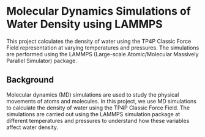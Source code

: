 # Molecular Dynamics Simulations of Water Density using LAMMPS

This project calculates the density of water using the TP4P Classic Force Field representation at varying temperatures and pressures. The simulations are performed using the LAMMPS (Large-scale Atomic/Molecular Massively Parallel Simulator) package.

## Background

Molecular dynamics (MD) simulations are used to study the physical movements of atoms and molecules. In this project, we use MD simulations to calculate the density of water using the TP4P Classic Force Field. The simulations are carried out using the LAMMPS simulation package at different temperatures and pressures to understand how these variables affect water density.

